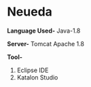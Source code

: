 # Neueda

**Language Used-**
Java-1.8

**Server-**
Tomcat Apache 1.8

**Tool-**
1. Eclipse IDE
2. Katalon Studio
